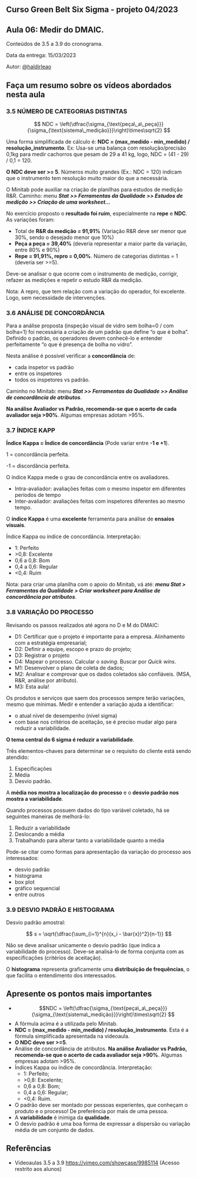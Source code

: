 ## Curso Green Belt Six Sigma - projeto 04/2023
## Aula 06: Medir do DMAIC.

Conteúdos de 3.5 a 3.9 do cronograma.

Data da entrega: 15/03/2023

Autor: [@haldirleao](https://github.com/haldirleao)

## Faça um resumo sobre os vídeos abordados nesta aula

### 3.5 NÚMERO DE CATEGORIAS DISTINTAS

$$
NDC = \left(\dfrac{\sigma_{\text{peça\_a\_peça}}}{\sigma_{\text{sistema\_medição}}}\right)\times\sqrt{2}
$$

Uma forma simplificada de cálculo é: **NDC = (max_medido - min_medido) / resolução_instrumento**. Ex: Usa-se uma balança com resolução/precisão 0,1kg para medir cachorros que pesam de 29 a 41 kg, logo, NDC = (41 - 29) / 0,1 =  120.

**O NDC deve ser >= 5**. Números muito grandes (Ex.: NDC = 120) indicam que o instrumento tem resolução muito maior do que a necessária. 

O Minitab pode auxiliar na criação de planilhas para estudos de medição R&R. Caminho: menu **_Stat >> Ferramentas da Qualidade >> Estudos de medição >> Criação de uma worksheet…_**

No exercício proposto o **resultado foi ruim**, especialmente na **repe** e **NDC**. As variações foram:
- Total de **R&R da medição = 91,91%** (Variação R&R deve ser menor que 30%, sendo o desejado menor que 10%)
- **Peça a peça = 39,40%** (deveria representar a maior parte da variação, entre 80% e 90%)
- **Repe = 91,91%, repro = 0,00%**. Número de categorias distintas = 1 (deveria ser >=5). 

Deve-se analisar o que ocorre com o instrumento de medição, corrigir, refazer as medições e repetir o estudo R&R da medição.

Nota: A repro, que tem relação com a variação do operador, foi excelente. Logo, sem necessidade de intervenções.

### 3.6 ANÁLISE DE CONCORDÂNCIA

Para a análise proposta (inspeção visual de vidro sem bolha=0 / com bolha=1) foi necessária a criação de um padrão que define “o que é bolha”. Definido o padrão, os operadores devem conhecê-lo e entender perfeitamente “o que é presença de bolha no vidro”.

Nesta análise é possível verificar a **concordância** de:
- cada inspetor vs padrão
- entre os inspetores
- todos os inspetores vs padrão.

Caminho no Minitab: menu **_Stat >> Ferramentas da Qualidade >> Análise de concordância de atributos_**.

**Na análise Avaliador vs Padrão, recomenda-se que o acerto de cada avaliador seja >90\%**. Algumas empresas adotam >95\%.

### 3.7 ÍNDICE KAPP

**Índice Kappa = Índice de concordância** (Pode variar entre **-1 e +1**).

1 = concordância perfeita.

-1 = discordância perfeita.

O índice Kappa mede o grau de concordância entre os avaliadores.
- Intra-avaliador: avaliações feitas com o mesmo inspetor em diferentes períodos de tempo
- Inter-avaliador: avaliações feitas com inspetores diferentes ao mesmo tempo.

O **índice Kappa** é uma **excelente** ferramenta para análise de **ensaios visuais**.

Índice Kappa ou índice de concordância. Interpretação:
- 1: Perfeito
- \>0,8: Excelente
- 0,6 a 0,8: Bom
- 0,4 a 0,6: Regular
- \<0,4: Ruim

Nota: para criar uma planilha com o apoio do Minitab, vá até: **_menu Stat > Ferramentas da Qualidade > Criar worksheet para Análise de concordância por atributos_**.

### 3.8 VARIAÇÃO DO PROCESSO

Revisando os passos realizados até agora no D e M do DMAIC:
- D1: Certificar que o projeto é importante para a empresa. Alinhamento com a estratégia empresarial;
- D2: Definir a equipe, escopo e prazo do projeto;
- D3: Registrar o projeto 
- D4: Mapear o processo. Calcular o _saving_. Buscar por _Quick wins_.
- M1: Desenvolver o plano de coleta de dados;
- M2: Analisar e comprovar que os dados coletados são confiáveis. (MSA, R&R, análise por atributo).
- M3: Esta aula!

Os produtos e serviços que saem dos processos sempre terão variações, mesmo que mínimas. Medir e entender a variação ajuda a identificar:
- o atual nível de desempenho (nível sigma)
- com base nos critérios de aceitação, se é preciso mudar algo para reduzir a variabilidade.

**O tema central do 6 sigma é reduzir a variabilidade**.

Três elementos-chaves para determinar se o requisito do cliente está sendo atendido: 
1. Especificações
2. Média
3. Desvio padrão.

A **média nos mostra a localização do processo** e o **desvio padrão nos mostra a variabilidade**.

Quando processos possuem dados do tipo variável coletado, há se seguintes maneiras de melhorá-lo:
1. Reduzir a variabilidade
2. Deslocando a média
3. Trabalhando para alterar tanto a variabilidade quanto a média

Pode-se citar como formas para apresentação da variação do processo aos interessados:
- desvio padrão
- histograma
- box plot
- gráfico sequencial
- entre outros

### 3.9 DESVIO PADRÃO E HISTOGRAMA

Desvio padrão amostral:

$$
s = \sqrt{\dfrac{\sum_{i=1}^{n}(x_i - \bar{x})^2}{n-1}}
$$

Não se deve analisar unicamente o desvio padrão (que indica a variabilidade do processo). 
Deve-se analisá-lo de forma conjunta com as especificações (critérios de aceitação).

O **histograma** representa graficamente uma **distribuição de frequências**, o que facilita o entendimento dos interessados.

## Apresente os pontos mais importantes
 
- $$NDC = \left(\dfrac{\sigma_{\text{peça\_a\_peça}}}{\sigma_{\text{sistema\_medição}}}\right)\times\sqrt{2}
$$
- A fórmula acima é a utilizada pelo Minitab.
- **NDC = (max_medido - min_medido) / resolução_instrumento**. Esta é a fórmula simplificada apresentada na videoaula.
- **O NDC deve ser >=5**.
-  Análise de concordância de atributos. **Na análise Avaliador vs Padrão, recomenda-se que o acerto de cada avaliador seja >90\%**. Algumas empresas adotam >95\%.
- Índices Kappa ou índice de concordância. Interpretação:
  - 1: Perfeito;
  - \>0,8: Excelente;
  - 0,6 a 0,8: Bom;
  - 0,4 a 0,6: Regular;
  - \<0,4: Ruim.
- O padrão deve ser montado por pessoas experientes, que conheçam o produto e o processo! De preferência por mais de uma pessoa.
- A **variabilidade** é inimiga da **qualidade**.
- O desvio padrão é uma boa forma de expressar a dispersão ou variação média de um conjunto de dados.

## Referências
- Videoaulas 3.5 a 3.9 https://vimeo.com/showcase/9985114 (Acesso restrito aos alunos)
